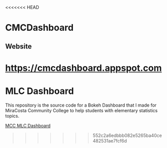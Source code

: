 <<<<<<< HEAD
# CMCDashboard

## Website
https://cmcdashboard.appspot.com
=======
# MLC Dashboard

This repository is the source code for a Bokeh Dashboard that I made for MiraCosta Community College to help students with elementary statistics topics.

[MCC MLC Dashboard](https://mlcdashboard-250118.appspot.com/dashboard "MCC MLC Dashboard")
>>>>>>> 552c2a6edbbb082e5265ba40ce482531ae7fcf6d
